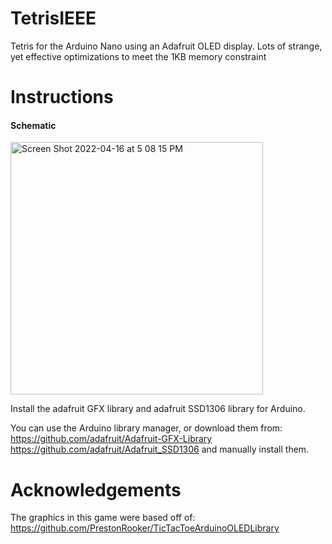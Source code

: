 # TetrisIEEE
Tetris for the Arduino Nano using an Adafruit OLED display. Lots of strange, yet effective optimizations to meet the 1KB memory constraint


# Instructions
<h4>Schematic</h4>
<img width="404" alt="Screen Shot 2022-04-16 at 5 08 15 PM" src="https://user-images.githubusercontent.com/43306846/163695023-d06977f0-462d-47eb-8f0e-d9414e2d0cef.png">

Install the adafruit GFX library and adafruit SSD1306 library for Arduino. 

You can use the Arduino library manager, or download them from:
https://github.com/adafruit/Adafruit-GFX-Library
https://github.com/adafruit/Adafruit_SSD1306 
and manually install them.

# Acknowledgements

The graphics in this game were based off of: 
https://github.com/PrestonRooker/TicTacToeArduinoOLEDLibrary
